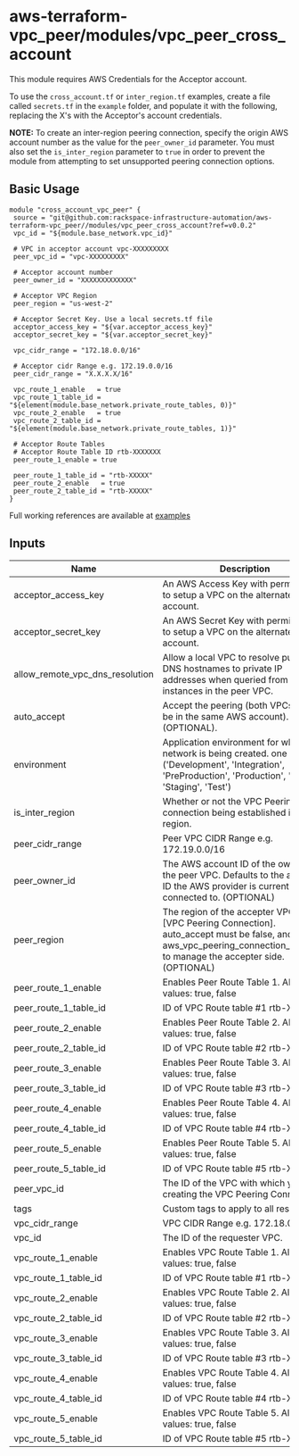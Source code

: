 # aws-terraform-vpc_peer/modules/vpc_peer_cross_account

This module requires AWS Credentials for the Acceptor account.

To use the `cross_account.tf` or `inter_region.tf` examples, create a file called `secrets.tf` in the `example` folder, and populate it with the following, replacing the X's with the Acceptor's account credentials.

**NOTE:** To create an inter-region peering connection, specify the origin AWS account number as the value for the `peer_owner_id` parameter. You must also set the `is_inter_region` parameter to `true` in order to prevent the module from attempting to set unsupported peering connection options.

## Basic Usage

```
module "cross_account_vpc_peer" {
 source = "git@github.com:rackspace-infrastructure-automation/aws-terraform-vpc_peer//modules/vpc_peer_cross_account?ref=v0.0.2"
 vpc_id = "${module.base_network.vpc_id}"

 # VPC in acceptor account vpc-XXXXXXXXX
 peer_vpc_id = "vpc-XXXXXXXXX"

 # Acceptor account number
 peer_owner_id = "XXXXXXXXXXXXX"

 # Acceptor VPC Region
 peer_region = "us-west-2"

 # Acceptor Secret Key. Use a local secrets.tf file
 acceptor_access_key = "${var.acceptor_access_key}"
 acceptor_secret_key = "${var.acceptor_secret_key}"

 vpc_cidr_range = "172.18.0.0/16"

 # Acceptor cidr Range e.g. 172.19.0.0/16
 peer_cidr_range = "X.X.X.X/16"

 vpc_route_1_enable   = true
 vpc_route_1_table_id = "${element(module.base_network.private_route_tables, 0)}"
 vpc_route_2_enable   = true
 vpc_route_2_table_id = "${element(module.base_network.private_route_tables, 1)}"

 # Acceptor Route Tables
 # Acceptor Route Table ID rtb-XXXXXXX
 peer_route_1_enable = true

 peer_route_1_table_id = "rtb-XXXXX"
 peer_route_2_enable   = true
 peer_route_2_table_id = "rtb-XXXXX"
}
```

Full working references are available at [examples](examples)

## Inputs

| Name | Description | Type | Default | Required |
|------|-------------|:----:|:-----:|:-----:|
| acceptor\_access\_key | An AWS Access Key with permissions to setup a VPC on the alternate account. | string | n/a | yes |
| acceptor\_secret\_key | An AWS Secret Key with permissions to setup a VPC on the alternate account. | string | n/a | yes |
| allow\_remote\_vpc\_dns\_resolution | Allow a local VPC to resolve public DNS hostnames to private IP addresses when queried from instances in the peer VPC. | string | `"true"` | no |
| auto\_accept | Accept the peering (both VPCs need to be in the same AWS account). (OPTIONAL). | string | `"false"` | no |
| environment | Application environment for which this network is being created. one of: ('Development', 'Integration', 'PreProduction', 'Production', 'QA', 'Staging', 'Test') | string | `"Development"` | no |
| is\_inter\_region | Whether or not the VPC Peering connection being established is inter-region. | string | `"false"` | no |
| peer\_cidr\_range | Peer VPC CIDR Range e.g. 172.19.0.0/16 | string | `"172.19.0.0/16"` | no |
| peer\_owner\_id | The AWS account ID of the owner of the peer VPC. Defaults to the account ID the AWS provider is currently connected to. (OPTIONAL) | string | `""` | no |
| peer\_region | The region of the accepter VPC of the [VPC Peering Connection]. auto_accept must be false, and use the aws_vpc_peering_connection_accepter to manage the accepter side. (OPTIONAL) | string | `""` | no |
| peer\_route\_1\_enable | Enables Peer Route Table 1. Allowed values: true, false | string | `"false"` | no |
| peer\_route\_1\_table\_id | ID of VPC Route table #1 rtb-XXXXXX | string | `""` | no |
| peer\_route\_2\_enable | Enables Peer Route Table 2. Allowed values: true, false | string | `"false"` | no |
| peer\_route\_2\_table\_id | ID of VPC Route table #2 rtb-XXXXXX | string | `""` | no |
| peer\_route\_3\_enable | Enables Peer Route Table 3. Allowed values: true, false | string | `"false"` | no |
| peer\_route\_3\_table\_id | ID of VPC Route table #3 rtb-XXXXXX | string | `""` | no |
| peer\_route\_4\_enable | Enables Peer Route Table 4. Allowed values: true, false | string | `"false"` | no |
| peer\_route\_4\_table\_id | ID of VPC Route table #4 rtb-XXXXXX | string | `""` | no |
| peer\_route\_5\_enable | Enables Peer Route Table 5. Allowed values: true, false | string | `"false"` | no |
| peer\_route\_5\_table\_id | ID of VPC Route table #5 rtb-XXXXXX | string | `""` | no |
| peer\_vpc\_id | The ID of the VPC with which you are creating the VPC Peering Connection. | string | n/a | yes |
| tags | Custom tags to apply to all resources. | map | `<map>` | no |
| vpc\_cidr\_range | VPC CIDR Range e.g. 172.18.0.0/16 | string | `"172.18.0.0/16"` | no |
| vpc\_id | The ID of the requester VPC. | string | n/a | yes |
| vpc\_route\_1\_enable | Enables VPC Route Table 1. Allowed values: true, false | string | `"false"` | no |
| vpc\_route\_1\_table\_id | ID of VPC Route table #1 rtb-XXXXXX | string | `""` | no |
| vpc\_route\_2\_enable | Enables VPC Route Table 2. Allowed values: true, false | string | `"false"` | no |
| vpc\_route\_2\_table\_id | ID of VPC Route table #2 rtb-XXXXXX | string | `""` | no |
| vpc\_route\_3\_enable | Enables VPC Route Table 3. Allowed values: true, false | string | `"false"` | no |
| vpc\_route\_3\_table\_id | ID of VPC Route table #3 rtb-XXXXXX | string | `""` | no |
| vpc\_route\_4\_enable | Enables VPC Route Table 4. Allowed values: true, false | string | `"false"` | no |
| vpc\_route\_4\_table\_id | ID of VPC Route table #4 rtb-XXXXXX | string | `""` | no |
| vpc\_route\_5\_enable | Enables VPC Route Table 5. Allowed values: true, false | string | `"false"` | no |
| vpc\_route\_5\_table\_id | ID of VPC Route table #5 rtb-XXXXXX | string | `""` | no |

